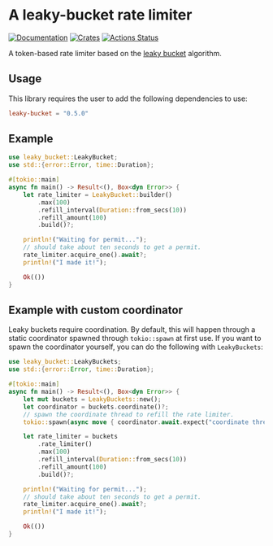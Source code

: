 # A leaky-bucket rate limiter

[![Documentation](https://docs.rs/leaky-bucket/badge.svg)](https://docs.rs/leaky-bucket)
[![Crates](https://img.shields.io/crates/v/leaky-bucket.svg)](https://crates.io/crates/leaky-bucket)
[![Actions Status](https://github.com/udoprog/leaky-bucket/workflows/Rust/badge.svg)](https://github.com/udoprog/leaky-bucket/actions)

A token-based rate limiter based on the [leaky bucket] algorithm.

[leaky bucket]: https://en.wikipedia.org/wiki/Leaky_bucket

## Usage

This library requires the user to add the following dependencies to use:

```toml
leaky-bucket = "0.5.0"
```

## Example

```rust
use leaky_bucket::LeakyBucket;
use std::{error::Error, time::Duration};

#[tokio::main]
async fn main() -> Result<(), Box<dyn Error>> {
    let rate_limiter = LeakyBucket::builder()
        .max(100)
        .refill_interval(Duration::from_secs(10))
        .refill_amount(100)
        .build()?;

    println!("Waiting for permit...");
    // should take about ten seconds to get a permit.
    rate_limiter.acquire_one().await?;
    println!("I made it!");

    Ok(())
}
```

## Example with custom coordinator

Leaky buckets require coordination. By default, this will happen through a static coordinator spawned through `tokio::spawn` at first use.
If you want to spawn the coordinator yourself, you can do the following with `LeakyBuckets`:

```rust
use leaky_bucket::LeakyBuckets;
use std::{error::Error, time::Duration};

#[tokio::main]
async fn main() -> Result<(), Box<dyn Error>> {
    let mut buckets = LeakyBuckets::new();
    let coordinator = buckets.coordinate()?;
    // spawn the coordinate thread to refill the rate limiter.
    tokio::spawn(async move { coordinator.await.expect("coordinate thread errored") });

    let rate_limiter = buckets
        .rate_limiter()
        .max(100)
        .refill_interval(Duration::from_secs(10))
        .refill_amount(100)
        .build()?;

    println!("Waiting for permit...");
    // should take about ten seconds to get a permit.
    rate_limiter.acquire_one().await?;
    println!("I made it!");

    Ok(())
}
```
